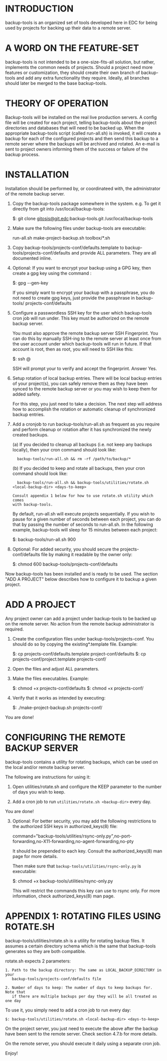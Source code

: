 INTRODUCTION
============

  backup-tools is an organized set of tools developed here in EDC for being used
  by projects for backing up their data to a remote server.


A WORD ON THE FEATURE-SET
=========================

  backup-tools is not intended to be a one-size-fits-all solution, but rather,
  implements the common needs of projects. Should a project need more features
  or customization, they should create their own branch of backup-tools and add
  any extra functionality they require. Ideally, all branches should later be
  merged to the base backup-tools.


THEORY OF OPERATION
===================

  Backup-tools will be installed on the real live production servers. A config
  file will be created for each project, telling backup-tools about the project
  directories and databases that will need to be backed up. When the appropriate
  backup-tools script (called run-all.sh) is invoked, it will create a backup
  for each of the configured projects and then send this backup to a remote
  server where the backups will be archived and rotated. An e-mail is sent to
  project owners informing them of the success or failure of the backup process.


INSTALLATION
============

  Installation should be performed by, or coordinateed with, the administrator
  of the remote backup server.

  1. Copy the backup-tools package somewhere in the system. e.g. To get it
     directly from git into /usr/local/backup-tools:

       $: git clone gitosis@git.edc:backup-tools.git /usr/local/backup-tools

  2. Make sure the following files under backup-tools are executable:

     run-all.sh
     make-project-backup.sh
     toolbox/*.sh

  3. Copy backup-tools/projects-conf/defaults.template to backup-tools/projects-conf/defaults and provide ALL parameters. They
     are all documented inline.

  4. Optional: If you want to encrypt your backup using a GPG key, then create
     a gpg key using the command :

       $: gpg --gen-key

     If you simply want to encrypt your backup with a passphrase, you do not
     need to create gpg keys, just provide the passphrase in backup-tools/
     projects-conf/defaults

  5. Configure a passwordless SSH key for the user which backup-tools cron job
     will run under. This key must be authorized on the remote backup server.

     You must also approve the remote backup server SSH Fingerprint. You can do
     this by manually SSH-ing to the remote server at least once from the user
     account under which backup-tools will run in future. If that account is
     root, then as root, you will need to SSH like this:

       $: ssh <remote-backup-user>@<remote-backup-host>

     SSH will prompt your to verify and accept the fingerprint. Answer Yes.

  6. Setup rotation of local backup entries. There will be local backup entries
     of your project(s), you can safely remove them as they have been synced to
     the remote backup server or you may wish to keep them for added safety.

     For this step, you just need to take a decision. The next step will address
     how to accomplish the rotation or automatic cleanup of synchronized backup
     entries.

  7. Add a cronjob to run backup-tools/run-all.sh as frequent as you require and
     perform cleanup or rotation after it has synchronized the newly created
     backups.

     (a) If you decided to cleanup all backups (i.e. not keep any backups
         locally), then your cron command should look like:

           backup-tools/run-all.sh && rm -rf /path/to/backup/*

     (b) If you decided to keep and rotate all backups, then your cron command
         should look like:

           backup-tools/run-all.sh && backup-tools/utilities/rotate.sh <local-backup-dir> <days-to-keep>

         Consult appendix 1 below for how to use rotate.sh utility which comes
         with backup-tools.

     By default, run-all.sh will execute projects sequentially. If you wish to
     pause for a given number of seconds between each project, you can do that
     by passing the number of seconds to run-all.sh. In the following example,
     backup-tools will sleep for 15 minutes between each project:

       $: backup-tools/run-all.sh 900

  8. Optional: For added security, you should secure the projects-conf/defaults
     file by making it readable by the owner only:

       $: chmod 600 backup-tools/projects-conf/defaults

  Now backup-tools has been installed and is ready to be used. The section "ADD
  A PROJECT" below describes how to configure it to backup a given project.


ADD A PROJECT
=============

  Any project owner can add a project under backup-tools to be backed up on the
  remote server. No action from the remote backup administrator is required.

  1. Create the configuration files under backup-tools/projects-conf. You should
     do so by copying the existing*.template file. Example:

       $: cp projects-conf/defaults.template project-conf/defaults
       $: cp projects-conf/project.template projects-conf/<your-project-name>
      
  2. Open the files and adjust ALL parameters.

  3. Make the files executables. Example:

       $: chmod +x projects-conf/defaults
       $: chmod +x projects-conf/<your-project-name>

  4. Verify that it works as intended by executing:

       $: ./make-project-backup.sh projects-conf/<your-project-name>

  You are done!


CONFIGURING THE REMOTE BACKUP SERVER
====================================

  backup-tools contains a utility for rotating backups, which can be used on the
  local and/or remote backup server.

  The following are instructions for using it:

  1. Open utilities/rotate.sh and configure the KEEP parameter to the number
     of days you wish to keep.

  2. Add a cron job to run `utilities/rotate.sh <backup-dir>` every day.

  You are done!

  3. Optional: For better security, you may add the following restrictions to
     the authorized SSH keys in authorized_keys(8) file:

       command="backup-tools/utilities/rsync-only.py",no-port-forwarding,no-X11-forwarding,no-agent-forwarding,no-pty

     It should be prepended to each key. Consult the authorized_keys(8) man page
     for more details.

     Then make sure that `backup-tools/utilities/rsync-only.py` is executable:

       $: chmod +x backup-tools/utilities/rsync-only.py

     This will restrict the commands this key can use to rsync only. For more
     information, check authorized_keys(8) man page.


APPENDIX 1: ROTATING FILES USING ROTATE.SH
==========================================

  backup-tools/utilities/rotate.sh is a utility for rotating backup files. It
  assumes a certain directory schema which is the same that backup-tools
  generates so they are both compatible.

  rotate.sh expects 2 parameters:

    1. Path to the backup directory: The same as LOCAL_BACKUP_DIRECTORY in your
       backup-tools/projects-conf/defaults file

    2. Number of days to keep: The number of days to keep backups for. Note that
       if there are multiple backups per day they will be all treated as one day

  To use it, you simply need to add a cron job to run every day:

    $: backup-tools/utilities/rotate.sh <local-backup-dir> <days-to-keep>

  On the project server, you just need to execute the above after the backup
  have been sent to the remote server. Check section 4.7.b for more details.

  On the remote server, you should execute it daily using a separate cron job.


Enjoy!

